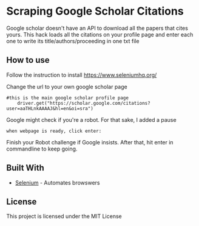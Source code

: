 # Scraping Google Scholar Citations

Google scholar doesn't have an API to download all the papers that cites yours. This hack loads all the citations on your profile page and enter each one to write its title/authors/proceeding in one txt file

## How to use 

Follow the instruction to install https://www.seleniumhq.org/

Change the url to your own google scholar page

```
#this is the main google scholar profile page
	driver.get("https://scholar.google.com/citations?user=aaTHLnkAAAAJ&hl=en&oi=sra")
```

Google might check if you're a robot. For that sake, I added a pause

```
when webpage is ready, click enter: 
```

Finish your Robot challenge if Google insists. After that, hit enter in commandline to keep going. 


## Built With

* [Selenium](https://www.seleniumhq.org/) - Automates browswers

## License

This project is licensed under the MIT License 


